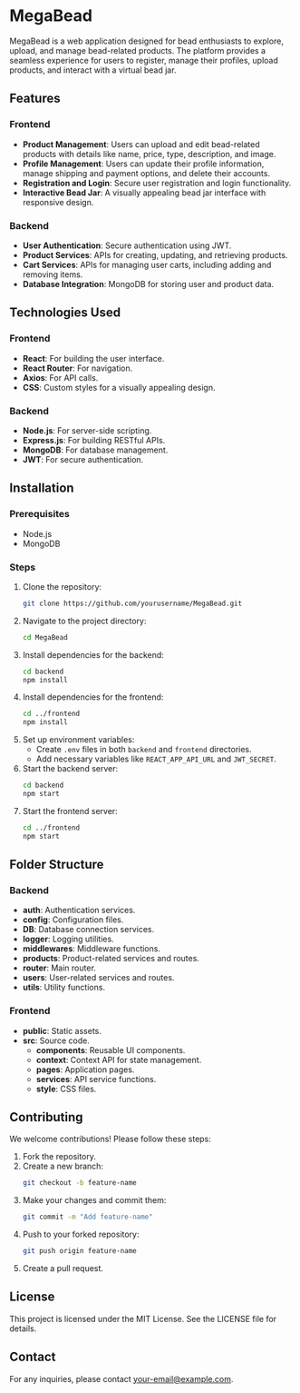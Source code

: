 # MegaBead

MegaBead is a web application designed for bead enthusiasts to explore, upload, and manage bead-related products. The platform provides a seamless experience for users to register, manage their profiles, upload products, and interact with a virtual bead jar.

## Features

### Frontend

- **Product Management**: Users can upload and edit bead-related products with details like name, price, type, description, and image.
- **Profile Management**: Users can update their profile information, manage shipping and payment options, and delete their accounts.
- **Registration and Login**: Secure user registration and login functionality.
- **Interactive Bead Jar**: A visually appealing bead jar interface with responsive design.

### Backend

- **User Authentication**: Secure authentication using JWT.
- **Product Services**: APIs for creating, updating, and retrieving products.
- **Cart Services**: APIs for managing user carts, including adding and removing items.
- **Database Integration**: MongoDB for storing user and product data.

## Technologies Used

### Frontend

- **React**: For building the user interface.
- **React Router**: For navigation.
- **Axios**: For API calls.
- **CSS**: Custom styles for a visually appealing design.

### Backend

- **Node.js**: For server-side scripting.
- **Express.js**: For building RESTful APIs.
- **MongoDB**: For database management.
- **JWT**: For secure authentication.

## Installation

### Prerequisites

- Node.js
- MongoDB

### Steps

1. Clone the repository:
   ```bash
   git clone https://github.com/yourusername/MegaBead.git
   ```
2. Navigate to the project directory:
   ```bash
   cd MegaBead
   ```
3. Install dependencies for the backend:
   ```bash
   cd backend
   npm install
   ```
4. Install dependencies for the frontend:
   ```bash
   cd ../frontend
   npm install
   ```
5. Set up environment variables:
   - Create `.env` files in both `backend` and `frontend` directories.
   - Add necessary variables like `REACT_APP_API_URL` and `JWT_SECRET`.
6. Start the backend server:
   ```bash
   cd backend
   npm start
   ```
7. Start the frontend server:
   ```bash
   cd ../frontend
   npm start
   ```

## Folder Structure

### Backend

- **auth**: Authentication services.
- **config**: Configuration files.
- **DB**: Database connection services.
- **logger**: Logging utilities.
- **middlewares**: Middleware functions.
- **products**: Product-related services and routes.
- **router**: Main router.
- **users**: User-related services and routes.
- **utils**: Utility functions.

### Frontend

- **public**: Static assets.
- **src**: Source code.
  - **components**: Reusable UI components.
  - **context**: Context API for state management.
  - **pages**: Application pages.
  - **services**: API service functions.
  - **style**: CSS files.

## Contributing

We welcome contributions! Please follow these steps:

1. Fork the repository.
2. Create a new branch:
   ```bash
   git checkout -b feature-name
   ```
3. Make your changes and commit them:
   ```bash
   git commit -m "Add feature-name"
   ```
4. Push to your forked repository:
   ```bash
   git push origin feature-name
   ```
5. Create a pull request.

## License

This project is licensed under the MIT License. See the LICENSE file for details.

## Contact

For any inquiries, please contact [your-email@example.com](mailto:your-email@example.com).

